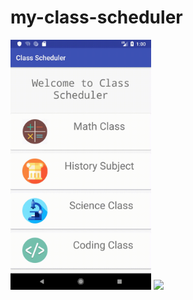 # my-class-scheduler

<img src="assets/demo.gif" width="225" height="400" />
<img src="assets/demo-notification.PNG="225" height="400" />
